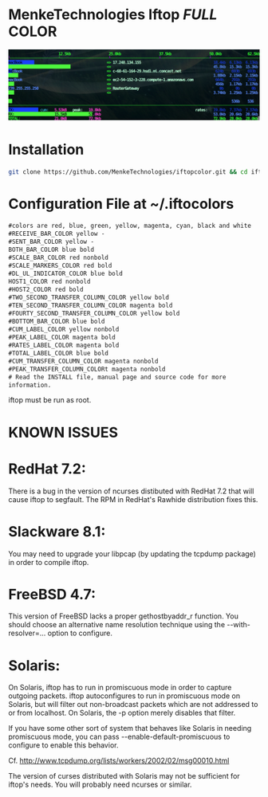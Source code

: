 # MenkeTechnologies Iftop **_FULL_** COLOR

![screenshot of all colorized iftop](/screenshot1.png)


# Installation

```sh
git clone https://github.com/MenkeTechnologies/iftopcolor.git && cd iftopcolor && ./configure && make && sudo make install
```

# Configuration File at ~/.iftocolors
```
#colors are red, blue, green, yellow, magenta, cyan, black and white
#RECEIVE_BAR_COLOR yellow -
#SENT_BAR_COLOR yellow -
BOTH_BAR_COLOR blue bold
#SCALE_BAR_COLOR red nonbold
#SCALE_MARKERS_COLOR red bold
#DL_UL_INDICATOR_COLOR blue bold
HOST1_COLOR red nonbold
#HOST2_COLOR red bold
#TWO_SECOND_TRANSFER_COLUMN_COLOR yellow bold
#TEN_SECOND_TRANSFER_COLUMN_COLOR magenta bold
#FOURTY_SECOND_TRANSFER_COLUMN_COLOR yellow bold
#BOTTOM_BAR_COLOR blue bold
#CUM_LABEL_COLOR yellow nonbold
#PEAK_LABEL_COLOR magenta bold
#RATES_LABEL_COLOR magenta bold
#TOTAL_LABEL_COLOR blue bold
#CUM_TRANSFER_COLUMN_COLOR magenta nonbold
#PEAK_TRANSFER_COLUMN_COLORt magenta nonbold
# Read the INSTALL file, manual page and source code for more information.
```
iftop must be run as root.

# KNOWN ISSUES

# RedHat 7.2:

There is a bug in the version of ncurses distibuted with RedHat 7.2 that
will cause iftop to segfault.  The RPM in RedHat's Rawhide distribution
fixes this.

# Slackware 8.1:

You may need to upgrade your libpcap (by updating the tcpdump package) 
in order to compile iftop.

# FreeBSD 4.7:

This version of FreeBSD lacks a proper gethostbyaddr_r function. You should
choose an alternative name resolution technique using the --with-resolver=...
option to configure.

# Solaris:

On Solaris, iftop has to run in promiscuous mode in order to capture
outgoing packets.  iftop autoconfigures to run in promiscuous mode on
Solaris, but will filter out non-broadcast packets which are not
addressed to or from localhost.  On Solaris, the -p option merely
disables that filter.

If you have some other sort of system that behaves like Solaris in
needing promiscuous mode, you can pass --enable-default-promiscuous to
configure to enable this behavior.

Cf. http://www.tcpdump.org/lists/workers/2002/02/msg00010.html

The version of curses distributed with Solaris may not be sufficient for
iftop's needs. You will probably need ncurses or similar.

